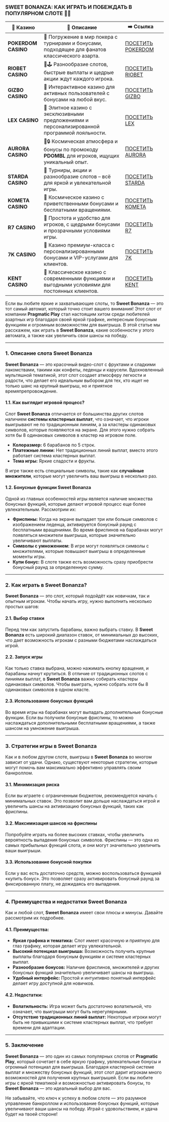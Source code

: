 ### **SWEET BONANZA: КАК ИГРАТЬ И ПОБЕЖДАТЬ В ПОПУЛЯРНОМ СЛОТЕ 🍬🍭**
| 🎰 Казино           | 📜 Описание                                                                                       | ➡️ Ссылка                                                                                          |   |
| ------------------- | ------------------------------------------------------------------------------------------------- | -------------------------------------------------------------------------------------------------- | - |
| **POKERDOM CASINO** | 🎲 Погружение в мир покера с турнирами и бонусами, подходящее для фанатов классического азарта.   | [ПОСЕТИТЬ POKERDOM](https://brandplay.link/FwVc4f)                                                 |   |
| **RIOBET CASINO**   | 🌟🕹️ Разнообразие слотов, быстрые выплаты и щедрые акции ждут каждого игрока.                    | [ПОСЕТИТЬ RIOBET](https://brandplay.link/TnjsxFvH)                                                 |   |
| **GIZBO CASINO**    | 🚀 Интерактивное казино для активных пользователей с бонусами на любой вкус.                      | [ПОСЕТИТЬ GIZBO](https://brandplay.link/rvzLrVLp)                                                  |   |
| **LEX CASINO**      | 🎰 Элитное казино с эксклюзивными предложениями и персонализированной программой лояльности.      | [ПОСЕТИТЬ LEX](https://brandplay.link/VMqNXPFs)                                                    |   |
| **AURORA CASINO**   | 🌌🔒 Космическая атмосфера и бонусы по промокоду **PDOMBL** для игроков, ищущих уникальный опыт. | [ПОСЕТИТЬ AURORA](https://10trafic-stat2.com/click/668546556bcc6313411604bc/6766/13031/subaccount) |   |
| **STARDA CASINO**   | 🌠 Турниры, акции и разнообразие слотов – всё для яркой и увлекательной игры.                     | [ПОСЕТИТЬ STARDA](https://brandplay.link/HDcDrxLk)                                                 |   |
| **KOMETA CASINO**   | 💫 Космическое казино с приветственными бонусами и бесплатными вращениями.                        | [ПОСЕТИТЬ KOMETA](https://brandplay.link/jHzFFYGv)                                                 |   |
| **R7 CASINO**       | 🎯 Простота и удобство для игроков, с щедрыми бонусами и прозрачными условиями игры.              | [ПОСЕТИТЬ R7](https://brandplay.link/dByFXP7h)                                                     |   |
| **7K CASINO**       | 💎 Казино премиум-класса с персонализированными бонусами и VIP-услугами для клиентов.             | [ПОСЕТИТЬ 7K](https://brandplay.link/dd46bNgD)                                                     |   |
| **KENT CASINO**     | 🎲 Классическое казино с современными функциями и выгодными условиями для постоянных клиентов.    | [ПОСЕТИТЬ KENT](https://brandplay.link/XRH1g6Vb)                                                   |   |
Если вы любите яркие и захватывающие слоты, то **Sweet Bonanza** — это тот самый автомат, который точно стоит вашего внимания! Этот слот от компании **Pragmatic Play** стал настоящим хитом среди любителей азартных игр благодаря своей яркой графике, интересным бонусным функциям и огромным возможностям для выигрыша. В этой статье мы расскажем, как играть в **Sweet Bonanza**, какие особенности у этого автомата, а также как увеличить свои шансы на победу.

***

### **1. Описание слота Sweet Bonanza**

**Sweet Bonanza** — это красочный видео-слот с фруктами и сладкими лакомствами, такими как конфеты, леденцы и карусели. Вдохновленный мультяшной тематикой, этот слот создает атмосферу легкости и радости, что делает его идеальным выбором для тех, кто ищет не только шанс на крупный выигрыш, но и приятное времяпрепровождение.

#### 1.1. **Как выглядит игровой процесс?**

Слот **Sweet Bonanza** отличается от большинства других слотов наличием **системы кластерных выплат**, что означает, что игроки выигрывают не по традиционным линиям, а за кластеры одинаковых символов, которые появляются на экране. Для этого нужно собрать хотя бы 8 одинаковых символов в кластер на игровом поле.

* **Колоразмер:** 6 барабанов по 5 строк.
* **Платежные линии:** Нет традиционных линий выплат, вместо этого работает система кластерных выплат.
* **Тема игры:** Яркие сладости и фрукты.

В игре также есть специальные символы, такие как **случайные множители**, которые могут увеличить ваш выигрыш в несколько раз.

#### 1.2. **Бонусные функции Sweet Bonanza**

Одной из главных особенностей игры является наличие множества бонусных функций, которые делают игровой процесс еще более увлекательным. Рассмотрим их:

* **Фриспины:** Когда на экране выпадает три или больше символов с изображением леденца, активируется бонусный раунд с бесплатными вращениями. Во время фриспинов на барабанах могут появляться множители выигрыша, которые значительно увеличивают выплаты.
* **Символы с умножением:** В игре могут появляться символы с множителями, которые повышают выигрыш в определенные моменты игры.
* **Купи бонус:** В слоте также есть возможность сразу приобрести бонусный раунд за определенную сумму.

***

### **2. Как играть в Sweet Bonanza?**

**Sweet Bonanza** — это слот, который подойдёт как новичкам, так и опытным игрокам. Чтобы начать игру, нужно выполнить несколько простых шагов:

#### 2.1. **Выбор ставки**

Перед тем как запустить барабаны, важно выбрать ставку. В **Sweet Bonanza** есть широкий диапазон ставок, от минимальных до высоких, что дает возможность игрокам с разными бюджетами наслаждаться игрой.

#### 2.2. **Запуск игры**

Как только ставка выбрана, можно нажимать кнопку вращения, и барабаны начнут крутиться. В отличие от традиционных слотов с линиями выплат, в **Sweet Bonanza** важно собирать кластеры одинаковых символов. Чтобы выиграть, нужно собрать хотя бы 8 одинаковых символов в одном класте.

#### 2.3. **Использование бонусных функций**

Во время игры на барабанах могут выпадать дополнительные бонусные функции. Если вы получили бонусные фриспины, то можно наслаждаться дополнительными бесплатными вращениями, а также шансом на умножение выигрыша.

***

### **3. Стратегии игры в Sweet Bonanza**

Как и в любом другом слоте, выигрыш в **Sweet Bonanza** во многом зависит от удачи. Однако, существуют некоторые стратегии, которые могут помочь вам максимально эффективно управлять своим банкроллом.

#### 3.1. **Минимизация риска**

Если вы играете с ограниченным бюджетом, рекомендуется начать с минимальных ставок. Это позволит вам дольше наслаждаться игрой и увеличить шансы на активизацию бонусных функций, таких как фриспины.

#### 3.2. **Максимизация шансов на фриспины**

Попробуйте играть на более высоких ставках, чтобы увеличить вероятность выпадения бонусных символов. Фриспины — это одна из самых прибыльных функций слота, и они могут значительно увеличить ваши выигрыши.

#### 3.3. **Использование бонусной покупки**

Если у вас есть достаточно средств, можно воспользоваться функцией «купить бонус». Это позволяет сразу активировать бонусный раунд за фиксированную плату, не дожидаясь его выпадения.

***

### **4. Преимущества и недостатки Sweet Bonanza**

Как и любой слот, **Sweet Bonanza** имеет свои плюсы и минусы. Давайте рассмотрим их подробнее.

#### 4.1. **Преимущества:**

* **Яркая графика и тематика:** Слот имеет красочную и приятную для глаз графику, которая делает игру увлекательной.
* **Высокий потенциал выигрыша:** Возможность получить крупные выплаты благодаря бонусным функциям и системе кластерных выплат.
* **Разнообразие бонусов:** Наличие фриспинов, множителей и других бонусных функций значительно увеличивает шансы на выигрыш.
* **Удобный интерфейс:** Простой и интуитивно понятный интерфейс делает игру доступной для новичков.

#### 4.2. **Недостатки:**

* **Волатильность:** Игра может быть достаточно волатильной, что означает, что выигрыши могут быть нерегулярными.
* **Отсутствие традиционных линий выплат:** Некоторые игроки могут быть не привыкшими к системе кластерных выплат, что требует времени для адаптации.

***

### **5. Заключение**

**Sweet Bonanza** — это один из самых популярных слотов от **Pragmatic Play**, который сочетает в себе яркую графику, увлекательные бонусы и огромный потенциал для выигрыша. Благодаря кластерной системе выплат и множеству бонусных функций, этот слот дарит игрокам много возможностей для получения крупных выигрышей. Если вы любите игры с яркой тематикой и возможностью активировать бонусы, то **Sweet Bonanza** — это идеальный выбор для вас.

Не забывайте, что ключ к успеху в любом слоте — это разумное управление банкроллом и использование бонусных функций, которые увеличивают ваши шансы на победу. Играй с удовольствием, и удача будет на твоей стороне!
